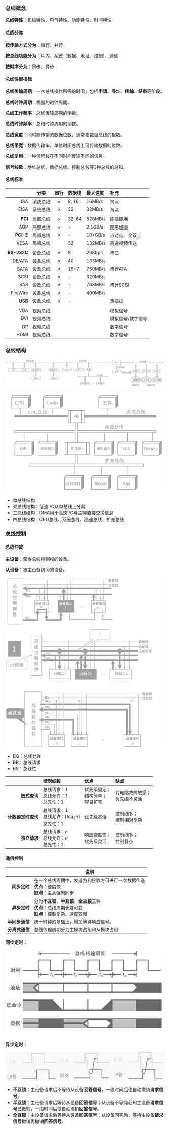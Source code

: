 
### 总线概念

**总线特性**：机械特性、电气特性、功能特性、时间特性

#### 总线分类

**按传输方式分为**：串行、并行

**按总线功能分为**：片内、系统（数据、地址、控制）、通信

**按时序分为**：同步、异步

#### 总线性能指标

**总线传输周期**：一次总线操作所需的时间，包括**申请**、**寻址**、**传输**、**结束**等阶段。

**总线时钟周期**：机器的时钟周期。

**总线工作频率**：总线传输周期的倒数。

**总线时钟频率**：总线时钟周期的倒数。

**总线宽度**：同时能传输的数据位数，通常指数据总线的根数。

**总线带宽**：数据传输率，单位时间总线上可传输数据的位数。

**总线复用**：一种信号线在不同时间传输不同的信息。

**信号线数**：地址总线、数据总线、控制总线等3种总线的总和。

#### 总线标准

|           |   分类   | 串行 | 数据线 | 最大速度 | 补充              |
| --------: | :------: | :--: | :----- | :------- | :---------------- |
|       ISA | 系统总线 |  ×   | 8, 16  | 16MB/s   | 淘汰              |
|      EISA | 系统总线 |  ×   | 32     | 32MB/s   | 淘汰              |
|           |          |      |        |          |                   |
|   **PCI** | 局部总线 |  ×   | 32, 64 | 528MB/s  | 即插即用          |
|       AGP | 局部总线 |  ×   | -      | 2.1GB/s  | 图形加速          |
| **PCI-E** | 局部总线 |  √   | -      | 10+GB/s  | 点对点、全双工    |
|      VESA | 局部总线 |      | 32     | 132MB/s  | 高速视频传送      |
|           |          |      |        |          |                   |
|**RS-232C** | 设备总线 |  √   | 9      | 20Kbps   | 串口              |
|   IDE/ATA | 设备总线 |  ×   | 40     | 133MB/s  |                   |
|      SATA | 设备总线 |  √   | 15+7   | 750MB/s  | 串行ATA           |
|      SCSI | 设备总线 |  ×   | -      | 320MB/s  |                   |
|       SAS | 设备总线 |  √   | -      | 768MB/s  | 串行SCSI          |
|  FireWire | 设备总线 |  √   | -      | 400MB/s  |                   |
|   **USB** | 设备总线 |  √   | -      |          | 热插拔            |
|           |          |      |        |          |                   |
|       VGA | 视频总线 |      |        |          | 模拟信号          |
|       DVI | 视频总线 |      |        |          | 模拟信号/数字信号 |
|        DP | 视频总线 |      |        |          | 数字信号          |
|      HDMI | 视频总线 |      |        |          | 数字信号          |

### 总线结构

![bus_struct1](images/bus/bus_struct1.png)

![bus_struct2](images/bus/bus_struct2.png)

- 单总线结构
- 双总线结构：低速I/O从单总线上分离
- 三总线结构：DMA用于高速I/O与主存直接交换信息
- 四总线结构：CPU总线、系统总线、高速总线、扩充总线

### 总线控制

#### 总线仲裁

**主设备**：获得总线控制权的设备。

**从设备**：被主设备访问的设备。

![arbitration](images/bus/arbitration.png)

- BG：总线允许
- BR：总线请求
- BS：总线忙

|                    | 控制线数                                                     | 优点                                   | 缺点                             |
| -----------------: | :----------------------------------------------------------- | :------------------------------------- | :------------------------------- |
|       **链式查询** | 总线请求：$1$<br>总线允许：$1$<br>总先忙：$1$                | 优先级固定；<br>结构简单；<br>容易扩充 | 对电路故障敏感；<br>优先级不灵活 |
| **计数器定时查询** | 总线请求：$1$<br>总线允许：$\lceil{log_2{n}}\rceil$<br>总先忙：$1$ | 优先级灵活                             | 控制线多；<br>控制相对复杂       |
|       **独立请求** | 总线请求：$n$<br>总线允许：$n$<br>总先忙：$1$                | 响应速度快；<br>优先级灵活             | 控制线多；<br>控制复杂           |

#### 通信控制

|                | 说明                                                         |
| -------------: | ------------------------------------------------------------ |
|   **同步定时** | 在一个总线周期中，发送方和接收方可进行一次数据传送<br>**优点**：速度快<br>**缺点**：主从强制同步 |
|   **异步定时** | 分为**不互锁**、**半互锁**、**全互锁**三种<br>**优点**：总线周期长度可变<br>**缺点**：控制复杂、速度较慢 |
| **半同步通信** | 统一时钟的基础上，增加等待响应信号。                         |
| **分离式通信** | 总线传输周期分为主模块占用和从模块占用                       |

**同步定时**：

![synchronization](images/bus/synchronization.png)

**异步定时**：

![asynchronous](images/bus/asynchronous.png)

- **不互锁**：主设备请求后不等待从设备**回答信号**，一段时间后便自动撤销**请求信号**。
- **半互锁**：主设备请求后等待从设备**回答信号**；从设备不等待获知主设备**请求信号**已撤销，一段时间后便自动撤销**回答信号**。
- **全互锁**：主设备请求后等待从设备**回答信号**；从设备回答后，等待主设备**请求信号**撤销再撤销**回答信号**。
